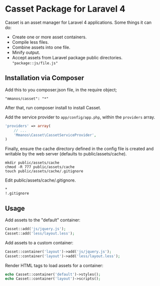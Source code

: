 Casset Package for Laravel 4
============================

Casset is an asset manager for Laravel 4 applications. Some things it can do:

* Create one or more asset containers.
* Compile less files.
* Combine assets into one file.
* Minify output.
* Accept assets from Laravel package public directories. `"package::js/file.js"`

Installation via Composer
-------------------------

Add this to you composer.json file, in the require object;

    "mmanos/casset": "*"

After that, run composer install to install Casset.

Add the service provider to `app/config/app.php`, within the `providers` array.

```php
'providers' => array(
	// ...
	'Mmanos\Casset\CassetServiceProvider',
)
```

Finally, ensure the cache directory defined in the config file is created
and writable by the web server (defaults to public/assets/cache).

```console
mkdir public/assets/cache
chmod -R 777 public/assets/cache
touch public/assets/cache/.gitignore
```

Edit public/assets/cache/.gitignore.

```
*
!.gitignore
```

Usage
-----

Add assets to the "default" container:

```php
Casset::add('js/jquery.js');
Casset::add('less/layout.less');
```

Add assets to a custom container:

```php
Casset::container('layout')->add('js/jquery.js');
Casset::container('layout')->add('less/layout.less');
```

Render HTML tags to load assets for a container:

```php
echo Casset::container('default')->styles();
echo Casset::container('layout')->scripts();
```
